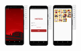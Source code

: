 <img src="https://github.com/aneent0x29a/flutter-test/blob/main/assets/ss/Screenshot_1.png" width="15%"></img> <img src="https://github.com/aneent0x29a/flutter-test/blob/main/assets/ss/Screenshot_2.png" width="15%"></img> <img src="https://github.com/aneent0x29a/flutter-test/blob/main/assets/ss/Screenshot_3.png" width="15%"></img> 
